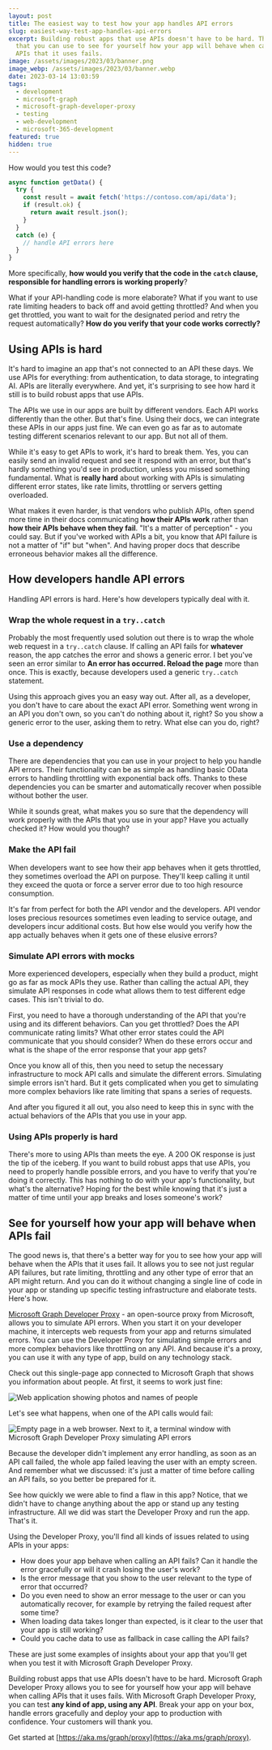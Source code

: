 ```yaml
---
layout: post
title: The easiest way to test how your app handles API errors
slug: easiest-way-test-app-handles-api-errors
excerpt: Building robust apps that use APIs doesn't have to be hard. There are tools
  that you can use to see for yourself how your app will behave when calling
  APIs that it uses fails.
image: /assets/images/2023/03/banner.png
image_webp: /assets/images/2023/03/banner.webp
date: 2023-03-14 13:03:59
tags:
  - development
  - microsoft-graph
  - microsoft-graph-developer-proxy
  - testing
  - web-development
  - microsoft-365-development
featured: true
hidden: true
---
```


How would you test this code?

```js
async function getData() {
  try {
    const result = await fetch('https://contoso.com/api/data');
    if (result.ok) {
      return await result.json();
    }
  }
  catch (e) {
    // handle API errors here
  }
}
```

More specifically, **how would you verify that the code in the `catch` clause, responsible for handling errors is working properly**?

What if your API-handling code is more elaborate? What if you want to use rate limiting headers to back off and avoid getting throttled? And when you get throttled, you want to wait for the designated period and retry the request automatically? **How do you verify that your code works correctly?**

## Using APIs is hard

It's hard to imagine an app that's not connected to an API these days. We use APIs for everything: from authentication, to data storage, to integrating AI. APIs are literally everywhere. And yet, it's surprising to see how hard it still is to build robust apps that use APIs.

The APIs we use in our apps are built by different vendors. Each API works differently than the other. But that's fine. Using their docs, we can integrate these APIs in our apps just fine. We can even go as far as to automate testing different scenarios relevant to our app. But not all of them.

While it's easy to get APIs to work, it's hard to break them. Yes, you can easily send an invalid request and see it respond with an error, but that's hardly something you'd see in production, unless you missed something fundamental. What is **really hard** about working with APIs is simulating different error states, like rate limits, throttling or servers getting overloaded.

What makes it even harder, is that vendors who publish APIs, often spend more time in their docs communicating **how their APIs work** rather than **how their APIs behave when they fail**. "It's a matter of perception" - you could say. But if you've worked with APIs a bit, you know that API failure is not a matter of "if" but "when". And having proper docs that describe erroneous behavior makes all the difference.

## How developers handle API errors

Handling API errors is hard. Here's how developers typically deal with it.

### Wrap the whole request in a `try..catch`

Probably the most frequently used solution out there is to wrap the whole web request in a `try..catch` clause. If calling an API fails for **whatever** reason, the app catches the error and shows a generic error. I bet you've seen an error similar to **An error has occurred. Reload the page** more than once. This is exactly, because developers used a generic `try..catch` statement.

Using this approach gives you an easy way out. After all, as a developer, you don't have to care about the exact API error. Something went wrong in an API you don't own, so you can't do nothing about it, right? So you show a generic error to the user, asking them to retry. What else can you do, right?

### Use a dependency

There are dependencies that you can use in your project to help you handle API errors. Their functionality can be as simple as handling basic OData errors to handling throttling with exponential back offs. Thanks to these dependencies you can be smarter and automatically recover when possible without bother the user.

While it sounds great, what makes you so sure that the dependency will work properly with the APIs that you use in your app? Have you actually checked it? How would you though?

### Make the API fail

When developers want to see how their app behaves when it gets throttled, they sometimes overload the API on purpose. They'll keep calling it until they exceed the quota or force a server error due to too high resource consumption.

It's far from perfect for both the API vendor and the developers. API vendor loses precious resources sometimes even leading to service outage, and developers incur additional costs. But how else would you verify how the app actually behaves when it gets one of these elusive errors?

### Simulate API errors with mocks

More experienced developers, especially when they build a product, might go as far as mock APIs they use. Rather than calling the actual API, they simulate API responses in code what allows them to test different edge cases. This isn't trivial to do.

First, you need to have a thorough understanding of the API that you're using and its different behaviors. Can you get throttled? Does the API communicate rating limits? What other error states could the API communicate that you should consider? When do these errors occur and what is the shape of the error response that your app gets?

Once you know all of this, then you need to setup the necessary infrastructure to mock API calls and simulate the different errors. Simulating simple errors isn't hard. But it gets complicated when you get to simulating more complex behaviors like rate limiting that spans a series of requests.

And after you figured it all out, you also need to keep this in sync with the actual behaviors of the APIs that you use in your app.

### Using APIs properly is hard

There's more to using APIs than meets the eye. A 200 OK response is just the tip of the iceberg. If you want to build robust apps that use APIs, you need to properly handle possible errors, and you have to verify that you're doing it correctly. This has nothing to do with your app's functionality, but what's the alternative? Hoping for the best while knowing that it's just a matter of time until your app breaks and loses someone's work?

## See for yourself how your app will behave when APIs fail

The good news is, that there's a better way for you to see how your app will behave when the APIs that it uses fail. It allows you to see not just regular API failures, but rate limiting, throttling and any other type of error that an API might return. And you can do it without changing a single line of code in your app or standing up specific testing infrastructure and elaborate tests. Here's how.

[Microsoft Graph Developer Proxy](https://aka.ms/graph/proxy) - an open-source proxy from Microsoft, allows you to simulate API errors. When you start it on your developer machine, it intercepts web requests from your app and returns simulated errors. You can use the Developer Proxy for simulating simple errors and more complex behaviors like throttling on any API. And because it's a proxy, you can use it with any type of app, build on any technology stack.

Check out this single-page app connected to Microsoft Graph that shows you information about people. At first, it seems to work just fine:

<p><picture>
  <source srcset="/assets/images/2023/03/single-page-app-microsoft-graph-people.webp" type="image/webp">
  <img src="/assets/images/2023/03/single-page-app-microsoft-graph-people.png" alt="Web application showing photos and names of people">
</picture></p>

Let's see what happens, when one of the API calls would fail:

<p><picture>
  <source srcset="/assets/images/2023/03/web-app-microsoft-graph-developer-proxy-simulate-errors.webp" type="image/webp">
  <img src="/assets/images/2023/03/web-app-microsoft-graph-developer-proxy-simulate-errors.png" alt="Empty page in a web browser. Next to it, a terminal window with Microsoft Graph Developer Proxy simulating API errors">
</picture></p>

Because the developer didn't implement any error handling, as soon as an API call failed, the whole app failed leaving the user with an empty screen. And remember what we discussed: it's just a matter of time before calling an API fails, so you better be prepared for it.

See how quickly we were able to find a flaw in this app? Notice, that we didn't have to change anything about the app or stand up any testing infrastructure. All we did was start the Developer Proxy and run the app. That's it.

Using the Developer Proxy, you'll find all kinds of issues related to using APIs in your apps:

- How does your app behave when calling an API fails? Can it handle the error gracefully or will it crash losing the user's work?
- Is the error message that you show to the user relevant to the type of error that occurred?
- Do you even need to show an error message to the user or can you automatically recover, for example by retrying the failed request after some time?
- When loading data takes longer than expected, is it clear to the user that your app is still working?
- Could you cache data to use as fallback in case calling the API fails?

These are just some examples of insights about your app that you'll get when you test it with Microsoft Graph Developer Proxy.

Building robust apps that use APIs doesn't have to be hard. Microsoft Graph Developer Proxy allows you to see for yourself how your app will behave when calling APIs that it uses fails. With Microsoft Graph Developer Proxy, you can test **any kind of app, using any API**. Break your app on your box, handle errors gracefully and deploy your app to production with confidence. Your customers will thank you.

Get started at [https://aka.ms/graph/proxy](https://aka.ms/graph/proxy).

